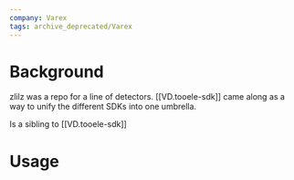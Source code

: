 ```yaml
---
company: Varex
tags: archive_deprecated/Varex
---
```

# Background
zlilz was a repo for a line of detectors. [[VD.tooele-sdk]] came along as a way to unify the different SDKs into one umbrella. 

Is a sibling to [[VD.tooele-sdk]]


# Usage